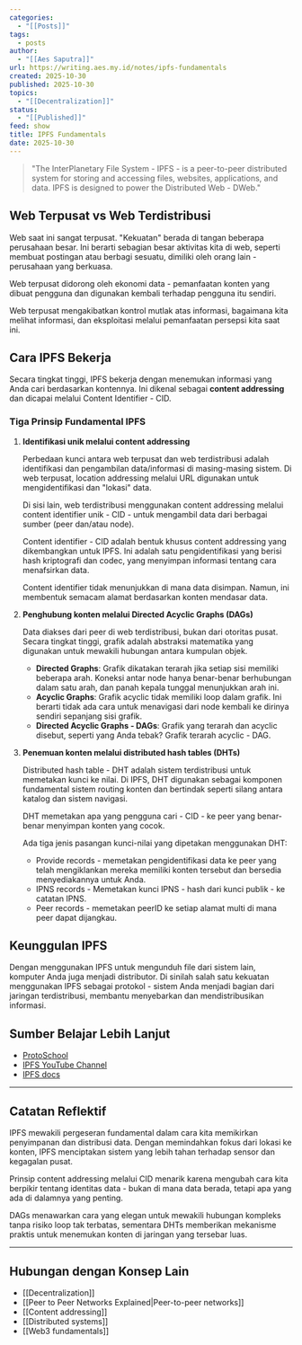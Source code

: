```yaml
---
categories:
  - "[[Posts]]"
tags:
  - posts
author:
  - "[[Aes Saputra]]"
url: https://writing.aes.my.id/notes/ipfs-fundamentals
created: 2025-10-30
published: 2025-10-30
topics:
  - "[[Decentralization]]"
status:
  - "[[Published]]"
feed: show
title: IPFS Fundamentals
date: 2025-10-30
---
```

> "The InterPlanetary File System - IPFS - is a peer-to-peer distributed system for storing and accessing files, websites, applications, and data. IPFS is designed to power the Distributed Web - DWeb."

## Web Terpusat vs Web Terdistribusi

Web saat ini sangat terpusat. "Kekuatan" berada di tangan beberapa perusahaan besar. Ini berarti sebagian besar aktivitas kita di web, seperti membuat postingan atau berbagi sesuatu, dimiliki oleh orang lain - perusahaan yang berkuasa.

Web terpusat didorong oleh ekonomi data - pemanfaatan konten yang dibuat pengguna dan digunakan kembali terhadap pengguna itu sendiri.

Web terpusat mengakibatkan kontrol mutlak atas informasi, bagaimana kita melihat informasi, dan eksploitasi melalui pemanfaatan persepsi kita saat ini.

## Cara IPFS Bekerja

Secara tingkat tinggi, IPFS bekerja dengan menemukan informasi yang Anda cari berdasarkan kontennya. Ini dikenal sebagai **content addressing** dan dicapai melalui Content Identifier - CID.

### Tiga Prinsip Fundamental IPFS

1. **Identifikasi unik melalui content addressing**
   
   Perbedaan kunci antara web terpusat dan web terdistribusi adalah identifikasi dan pengambilan data/informasi di masing-masing sistem. Di web terpusat, location addressing melalui URL digunakan untuk mengidentifikasi dan "lokasi" data.
   
   Di sisi lain, web terdistribusi menggunakan content addressing melalui content identifier unik - CID - untuk mengambil data dari berbagai sumber (peer dan/atau node).
   
   Content identifier - CID adalah bentuk khusus content addressing yang dikembangkan untuk IPFS. Ini adalah satu pengidentifikasi yang berisi hash kriptografi dan codec, yang menyimpan informasi tentang cara menafsirkan data.
   
   Content identifier tidak menunjukkan di mana data disimpan. Namun, ini membentuk semacam alamat berdasarkan konten mendasar data.

2. **Penghubung konten melalui Directed Acyclic Graphs (DAGs)**
   
   Data diakses dari peer di web terdistribusi, bukan dari otoritas pusat. Secara tingkat tinggi, grafik adalah abstraksi matematika yang digunakan untuk mewakili hubungan antara kumpulan objek.
   
   - **Directed Graphs**: Grafik dikatakan terarah jika setiap sisi memiliki beberapa arah. Koneksi antar node hanya benar-benar berhubungan dalam satu arah, dan panah kepala tunggal menunjukkan arah ini.
   - **Acyclic Graphs**: Grafik acyclic tidak memiliki loop dalam grafik. Ini berarti tidak ada cara untuk menavigasi dari node kembali ke dirinya sendiri sepanjang sisi grafik.
   - **Directed Acyclic Graphs - DAGs**: Grafik yang terarah dan acyclic disebut, seperti yang Anda tebak? Grafik terarah acyclic - DAG.

3. **Penemuan konten melalui distributed hash tables (DHTs)**
   
   Distributed hash table - DHT adalah sistem terdistribusi untuk memetakan kunci ke nilai. Di IPFS, DHT digunakan sebagai komponen fundamental sistem routing konten dan bertindak seperti silang antara katalog dan sistem navigasi.
   
   DHT memetakan apa yang pengguna cari - CID - ke peer yang benar-benar menyimpan konten yang cocok.
   
   Ada tiga jenis pasangan kunci-nilai yang dipetakan menggunakan DHT:
   
   - Provide records - memetakan pengidentifikasi data ke peer yang telah mengiklankan mereka memiliki konten tersebut dan bersedia menyediakannya untuk Anda.
   - IPNS records - Memetakan kunci IPNS - hash dari kunci publik - ke catatan IPNS.
   - Peer records - memetakan peerID ke setiap alamat multi di mana peer dapat dijangkau.

## Keunggulan IPFS

Dengan menggunakan IPFS untuk mengunduh file dari sistem lain, komputer Anda juga menjadi distributor. Di sinilah salah satu kekuatan menggunakan IPFS sebagai protokol - sistem Anda menjadi bagian dari jaringan terdistribusi, membantu menyebarkan dan mendistribusikan informasi.

## Sumber Belajar Lebih Lanjut

- [ProtoSchool](https://proto.school/)
- [IPFS YouTube Channel](https://www.youtube.com/c/IPFSbot)
- [IPFS docs](https://docs.ipfs.tech/)

---

## Catatan Reflektif

IPFS mewakili pergeseran fundamental dalam cara kita memikirkan penyimpanan dan distribusi data. Dengan memindahkan fokus dari lokasi ke konten, IPFS menciptakan sistem yang lebih tahan terhadap sensor dan kegagalan pusat.

Prinsip content addressing melalui CID menarik karena mengubah cara kita berpikir tentang identitas data - bukan di mana data berada, tetapi apa yang ada di dalamnya yang penting.

DAGs menawarkan cara yang elegan untuk mewakili hubungan kompleks tanpa risiko loop tak terbatas, sementara DHTs memberikan mekanisme praktis untuk menemukan konten di jaringan yang tersebar luas.

---

## Hubungan dengan Konsep Lain

- [[Decentralization]]
- [[Peer to Peer Networks Explained|Peer-to-peer networks]]
- [[Content addressing]]
- [[Distributed systems]]
- [[Web3 fundamentals]]
